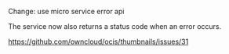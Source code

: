 Change: use micro service error api

The service now also returns a status code when an error occurs.

<https://github.com/owncloud/ocis/thumbnails/issues/31>
